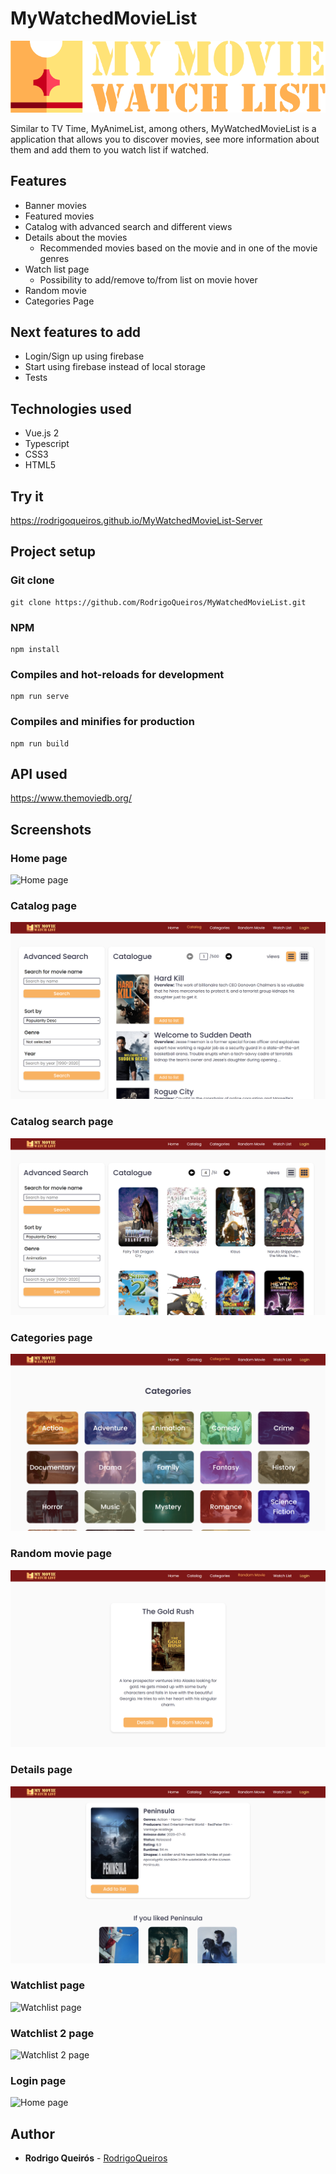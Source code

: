 # MyWatchedMovieList
![WatchList Logo ](client/src/assets/logo.png)

Similar to TV Time, MyAnimeList, among others, MyWatchedMovieList is a application that allows you to discover movies, see more information about them and add them to you watch list if watched. 

## Features

* Banner movies
* Featured movies
* Catalog with advanced search and different views
* Details about the movies
  * Recommended movies based on the movie and in one of the movie genres
* Watch list page
  * Possibility to add/remove to/from list on movie hover
* Random movie
* Categories Page

## Next features to add

* Login/Sign up using firebase
* Start using firebase instead of local storage
* Tests

## Technologies used

* Vue.js 2
* Typescript
* CSS3
* HTML5

## Try it

https://rodrigoqueiros.github.io/MyWatchedMovieList-Server

## Project setup

### Git clone
```
git clone https://github.com/RodrigoQueiros/MyWatchedMovieList.git
```

### NPM
```
npm install
```

### Compiles and hot-reloads for development
```
npm run serve
```

### Compiles and minifies for production
```
npm run build
```

## API used

https://www.themoviedb.org/

## Screenshots 

### Home page
![Home page](client/src/assets/screenshots/1.png)

### Catalog page
![Catalog page](client/src/assets/screenshots/2.png)

### Catalog search page
![Catalog 2 page](client/src/assets/screenshots/3.png)

### Categories page
![Categories page](client/src/assets/screenshots/4.png)

### Random movie page
![Random page](client/src/assets/screenshots/5.png)

### Details page
![Details page](client/src/assets/screenshots/6.png)

### Watchlist page
![Watchlist page](client/src/assets/screenshots/7.png)

### Watchlist 2 page
![Watchlist 2 page](client/src/assets/screenshots/8.png)

### Login page
![Home page](client/src/assets/screenshots/9.png)

## Author

* **Rodrigo Queirós** - [RodrigoQueiros](https://github.com/RodrigoQueiros)

